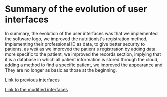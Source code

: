 # Summary of the evolution of user interfaces
In summary, the evolution of the user interfaces was that we implemented the software logo, we improved the nutritionist's registration method, implementing their professional ID as data, to give better security to patients, as well as we improved the patient's registration by adding data. more specific to the patient, we improved the records section, implying that it is a database in which all patient information is stored through the cloud, adding a method to find a specific patient, we improved the appearance and They are no longer as basic as those at the beginning.

[Link to previous interfaces](https://www.figma.com/file/pRXoSTc9hG31a4m9xqo8YU/Untitled?type=design&node-id=0%3A1&mode=design&t=GQ1itR7mS0zam6Ps-1)

[Link to the modified interfaces](https://www.figma.com/file/QY6fKTuIe3zkNtnyJx6EMp/NutriNUBEv2.0?type=design&node-id=0%3A1&mode=design&t=bdiLwIzyHIGFva3S-1)
